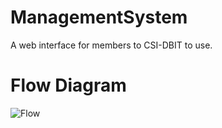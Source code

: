 # ManagementSystem
A web interface for members to CSI-DBIT to use.

# Flow Diagram
![Flow](https://i.imgur.com/7j9pqaw.png)
